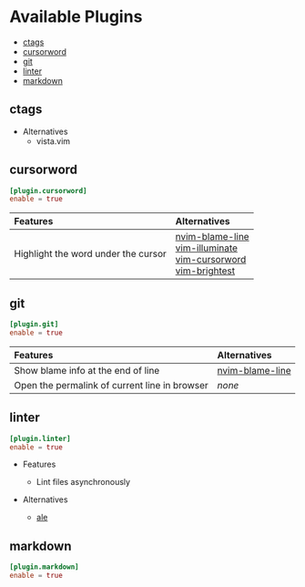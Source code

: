 # Available Plugins

<!-- clap-markdown-toc -->

* [ctags](#ctags)
* [cursorword](#cursorword)
* [git](#git)
* [linter](#linter)
* [markdown](#markdown)

<!-- /clap-markdown-toc -->

## ctags

- Alternatives
    - vista.vim

## cursorword

```toml
[plugin.cursorword]
enable = true
```

| Features                               | Alternatives                                                                                                                                                                                                                                                   |
| :------------------------------------- | :-----------------------------------------------------                                                                                                                                                                                                         |
| Highlight the word under the cursor    | [nvim-blame-line](https://github.com/tveskag/nvim-blame-line)</br>[vim-illuminate](https://github.com/RRethy/vim-illuminate)</br> [vim-cursorword](https://github.com/itchyny/vim-cursorword)</br>[vim-brightest](https://github.com/osyo-manga/vim-brightest) |

## git

```toml
[plugin.git]
enable = true
```

| Features                                       | Alternatives                                                  |
| :-------------------------------------         | :-----------------------------------------------------        |
| Show blame info at the end of line             | [nvim-blame-line](https://github.com/tveskag/nvim-blame-line) |
| Open the permalink of current line in browser | _none_                                                        |

## linter

```toml
[plugin.linter]
enable = true
```

- Features
  - Lint files asynchronously

- Alternatives
  - [ale](https://github.com/dense-analysis/ale)

## markdown

```toml
[plugin.markdown]
enable = true
```
